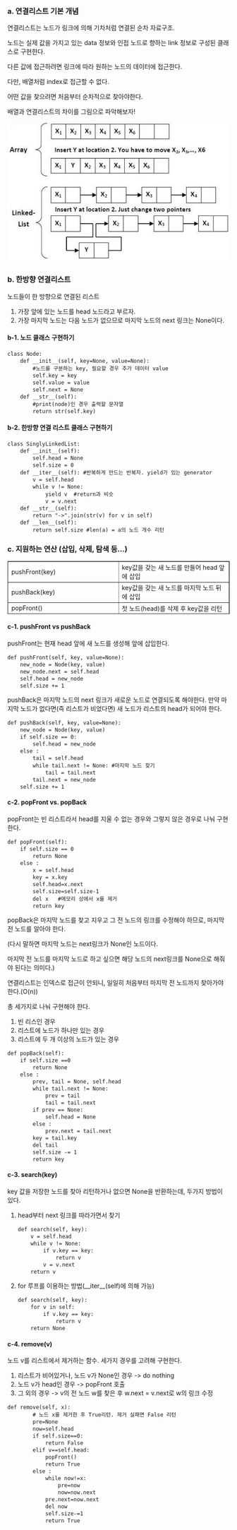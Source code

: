 ### **a. 연결리스트 기본 개념**

연결리스트는 노드가 링크에 의해 기차처럼 연결된 순차 자료구조.

노드는 실제 값을 가지고 있는 data 정보와 인접 노드로 향하는 link 정보로 구성된 클래스로 구현한다.

다른 값에 접근하려면 링크에 따라 원하는 노드의 데이터에 접근한다.

다만, 배열처럼 index로 접근할 수 없다.

어떤 값을 찾으려면 처음부터 순차적으로 찾아야한다.

배열과 연결리스트의 차이를 그림으로 파악해보자!

![img](../img/linkedlist.jpeg)

### **b. 한방향 연결리스트**

노드들이 한 방향으로 연결된 리스트

1.  가장 앞에 있는 노드를 head 노드라고 부르자.
2.  가장 마지막 노드는 다음 노드가 없으므로 마지막 노드의 next 링크는 None이다.

#### b-1. 노드 클래스 구현하기

```
class Node:
    def __init__(self, key=None, value=None):
        #노드를 구분하는 key, 필요할 경우 추가 데이터 value
        self.key = key
        self.value = value
        self.next = None
    def __str__(self):
        #print(node)인 경우 출력할 문자열
        return str(self.key)
```

#### b-2. 한방향 연결 리스트 클래스 구현하기

```
class SinglyLinkedList:
    def __init__(self):
        self.head = None
        self.size = 0
    def __iter__(self): #반복하게 만드는 반복자. yield가 있는 generator
        v = self.head
        while v != None:
            yield v  #return과 비슷
            v = v.next
    def __str__(self):
        return "->".join(str(v) for v in self)
    def __len__(self):
        return self.size #len(a) = a의 노드 개수 리턴
```

### **c. 지원하는 연산 (삽입, 삭제, 탐색 등...)**

<table style="border-collapse: collapse; width: 100%; height: 120px;" border="1" data-ke-align="alignLeft" data-ke-style="style4"><tbody><tr style="height: 20px;"><td style="width: 50%; height: 20px;">pushFront(key)</td><td style="width: 50%; height: 20px;">key값을 갖는 새 노드를 만들어 head 앞에 삽입</td></tr><tr style="height: 20px;"><td style="width: 50%; height: 20px;">pushBack(key)</td><td style="width: 50%; height: 20px;">key값을 갖는 새 노드를 마지막 노드 뒤에 삽입</td></tr><tr style="height: 20px;"><td style="width: 50%; height: 20px;">popFront()</td><td style="width: 50%; height: 20px;">첫 노드(head)를 삭제 후 key값을 리턴</td></tr><tr style="height: 20px;"><td style="width: 50%; height: 20px;">popBack()</td><td style="width: 50%; height: 20px;">마지막 노드를 삭제 후 key값을 리턴</td></tr><tr style="height: 20px;"><td style="width: 50%; height: 20px;">search(key)</td><td style="width: 50%; height: 20px;">key값을 갖는 노드를 찾아 리턴</td></tr><tr style="height: 20px;"><td style="width: 50%; height: 20px;">remove(v)</td><td style="width: 50%; height: 20px;">노드 v를 제거</td></tr></tbody></table>

#### c-1. pushFront vs pushBack

pushFront는 현재 head 앞에 새 노드를 생성해 앞에 삽입한다.

```
def pushFront(self, key, value=None):
    new_node = Node(key, value)
    new_node.next = self.head
    self.head = new_node
    self.size += 1
```

pushBack은 마지막 노드의 next 링크가 새로운 노드로 연결되도록 해야한다. 만약 마지막 노드가 없다면(즉 리스트가 비었다면) 새 노드가 리스트의 head가 되어야 한다.

```
def pushBack(self, key, value=None):
    new_node = Node(key, value)
    if self.size == 0:
        self.head = new_node
    else :
        tail = self.head
        while tail.next != None: #마지막 노드 찾기
            tail = tail.next
        tail.next = new_node
    self.size += 1
```

#### c-2. popFront vs. popBack

popFront는 빈 리스트라서 head를 지울 수 없는 경우와 그렇지 않은 경우로 나눠 구현한다.

```
def popFront(self):
    if self.size == 0
        return None
    else :
        x = self.head
        key = x.key
        self.head=x.next
        self.size=self.size-1
        del x	#메모리 상에서 x를 제거
        return key
```

popBack은 마지막 노드를 찾고 지우고 그 전 노드의 링크를 수정해야 하므로, 마지막 전 노드를 알아야 한다.

(다시 말하면 마지막 노드는 next링크가 None인 노드이다.

마지막 전 노드를 마지막 노드로 하고 싶으면 해당 노드의 next링크를 None으로 해줘야 된다는 의미다.)

연결리스트는 인덱스로 접근이 안되니, 일일히 처음부터 마지막 전 노드까지 찾아가야 한다.(O(n))

총 세가지로 나눠 구현해야 한다.

1.  빈 리스인 경우
2.  리스트에 노드가 하나만 있는 경우
3.  리스트에 두 개 이상의 노드가 있는 경우

```
def popBack(self):
    if self.size ==0
        return None
    else :
        prev, tail = None, self.head
        while tail.next != None:
            prev = tail
            tail = tail.next
        if prev == None:
            self.head = None
        else :
            prev.next = tail.next
        key = tail.key
        del tail
        self.size -= 1
        return key
```

#### c-3. search(key)

key 값을 저장한 노드를 찾아 리턴하거나 없으면 None을 반환하는데, 두가지 방법이 있다.

1.  head부터 next 링크를 따라가면서 찾기
    
    ```
    def search(self, key):
        v = self.head
        while v != None:
            if v.key == key:
                return v
            v = v.next
        return v​
    ```
    
2.  for 루프를 이용하는 방법(\_\_iter\_\_(self)에 의해 가능)
    
    ```
    def search(self, key):
        for v in self:
            if v.key == key:
                return v
        return None​
    ```
    

#### c-4. remove(v)

노드 v를 리스트에서 제거하는 함수. 세가지 경우를 고려해 구현한다.

1.  리스트가 비어있거나, 노드 v가 None인 경우 -> do nothing
2.  노드 v가 head인 경우 -> popFront 호출
3.  그 외의 경우 -> v의 전 노드 w를 찾은 후 w.next = v.next로 w의 링크 수정

```
def remove(self, x):
		# 노드 x를 제거한 후 True리턴. 제거 실패면 False 리턴
		pre=None
		now=self.head
		if self.size==0:
			return False
		elif v==self.head:
			popFront()
			return True
		else :
			while now!=x:
				pre=now
				now=now.next
			pre.next=now.next
			del now
			self.size-=1
			return True
```